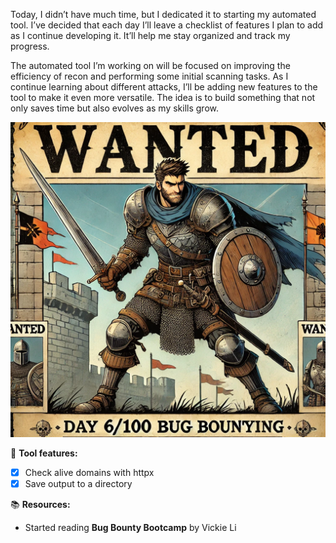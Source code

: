 Today, I didn’t have much time, but I dedicated it to starting my automated tool. I’ve decided that each day I’ll leave a checklist of features I plan to add as I continue developing it. It’ll help me stay organized and track my progress.

The automated tool I’m working on will be focused on improving the efficiency of recon and performing some initial scanning tasks. As I continue learning about different attacks, I’ll be adding new features to the tool to make it even more versatile. The idea is to build something that not only saves time but also evolves as my skills grow.

![39f946c7d4f6ff9d854a6d2a3119cce4.png](../../_resources/39f946c7d4f6ff9d854a6d2a3119cce4.png)

🐍 **Tool features:**

- [x] Check alive domains with httpx
- [x] Save output to a directory

📚 **Resources:**

- Started reading **Bug Bounty Bootcamp** by Vickie Li

&nbsp;